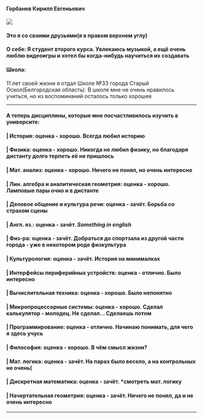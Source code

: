 
#### Горбанев Кирилл Евгеньевич

![](https://sun9-76.userapi.com/impg/vKyYkwckqhNPo99DpeZIbAv1SeKC3Gnz3fo_xA/Lb74k9Xv48U.jpg?size=875x872&quality=96&sign=5cc9b09ce6b1644ec1dae1c30c1ac2b6&type=album)



#### Это я со своими друзьями(я в правом верхнем углу)



#### О себе: Я студент второго курса. Увлекаюсь музыкой, а ещё очень люблю видеоигры и хотел бы когда-нибудь научиться их создавать



#### Школа:
11 лет своей жизни я отдал Школе №33 города Старый Оскол(Белгородская область). В школе мне не очень нравилось учиться, но из воспоминаний осталось только хорошее

***

#### А теперь дисциплины, которые мне посчастливилось изучить в университе:

#### | История: оценка - хорошо. Всегда любил историю                                                      
#### | Физика: оценка - хорошо. Никогда не любил физику, но благодаря дистанту долго терпеть её не пришлось
#### | Мат. анализ: оценка - хорошо. Ничего не понял, но очень интересно                                   
#### | Лин. алгебра и аналитическая геометрия: оценка - хорошо. Ламповые пары очно и в дистанте            
#### | Деловое общение и культура речи: оценка - зачёт. Борьба со страхом сцены                                            
#### | Англ. яз.: оценка - зачёт. *Something in english*                                                                   
#### | Физ-ра: оценка - зачёт. Добраться до спортзала из другой части города - уже в некотором роде физкультура                   
#### | Культурология: оценка - зачёт. История на минималках                                                                
#### | Интерфейсы периферийных устройств: оценка - отлично. Было интересно                                                   
#### | Вычислительная техника: оценка - хорошо. Было непонятно                                                                
#### | Микропроцессорные системы: оценка - хорошо. Сделал калькулятор - молодец. Не сделал... Сделаешь потом                
#### | Программирование: оценка - отлично. Начинаю понимать, для чего я здесь учусь                                    
#### | Философия: оценка - хорошо. В чём смысл жизни?                                                                           
#### | Мат. логика: оценка - зачёт. На парах было весело, а на контрольных не очень(                                       
#### | Дискретная математика: оценка - зачёт. *смотреть мат. логику                                                         
#### | Начертательная геометрия: оценка - зачёт. Ничего не понял, да и не очень интересно                                  

***



